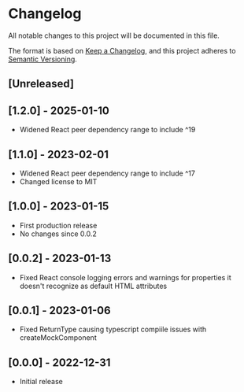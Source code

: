 # Changelog

All notable changes to this project will be documented in this file.

The format is based on [Keep a Changelog](https://keepachangelog.com/en/1.0.0/),
and this project adheres to [Semantic Versioning](https://semver.org/spec/v2.0.0.html).

## [Unreleased]

## [1.2.0] - 2025-01-10

- Widened React peer dependency range to include ^19

## [1.1.0] - 2023-02-01

- Widened React peer dependency range to include ^17
- Changed license to MIT

## [1.0.0] - 2023-01-15

- First production release
- No changes since 0.0.2

## [0.0.2] - 2023-01-13

- Fixed React console logging errors and warnings for properties it doesn't recognize as default HTML attributes

## [0.0.1] - 2023-01-06

- Fixed ReturnType causing typescript compiile issues with createMockComponent

## [0.0.0] - 2022-12-31

- Initial release
